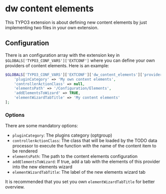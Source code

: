 # dw content elements

This TYPO3 extension is about defining new content elements by just implementing two
files in your own extension.

## Configuration

There is an configuration array with the extension key in `$GLOBALS['TYPO3_CONF_VARS']['EXTCONF']`
where you can define your own providers of content elements. Here is an example:

```php
$GLOBALS['TYPO3_CONF_VARS']['EXTCONF']['dw_content_elements']['providers']['my_content_elements'] = [
    'pluginCategory' => 'My own content elements',
    'controllerActionClass' => null,
    'elementsPath' => '/Configuration/Elements',
    'addElementsToWizard' => TRUE,
    'elementWizardTabTitle' => 'My content elements'
];

```

### Options

There are some mandatory options:

- `pluginCategory`: The plugins category (optgroup)
- `controllerActionClass`: The class that will be loaded by the TODO data processor to execute the function with the name of the content item to be rendered
- `elementsPath`: The path to the content elements configuration
- `addElementsToWizard`: If true, add a tab with the elements of this provider into the new elements wizard
- `elementWizardTabTitle`: The label of the new elements wizard tab

It is recommended that you set you own `elementWizardTabTitle` for better overview.
